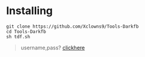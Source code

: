 # Installing
```
git clone https://github.com/Xclowns9/Tools-Darkfb
cd Tools-Darkfb
sh tdf.sh
```

> username,pass? [clickhere](https://sfile.mobi/1if2En1fAUN)
